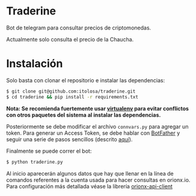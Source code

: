 # Traderine

Bot de telegram para consultar precios de criptomonedas.

Actualmente solo consulta el precio de la Chaucha.

Instalación
===========

Solo basta con clonar el repositorio e instalar las dependencias:
```bash
$ git clone git@github.com:itolosa/traderine.git
$ cd traderine && pip install -r requirements.txt
```

**Nota: Se recomienda fuertemente usar [virtualenv](https://virtualenv.pypa.io/en/stable/) para evitar conflictos con otros paquetes del sistema al instalar las dependencias.**

Posteriormente se debe modificar el archivo `connvars.py` para agregar un token. Para generar un Access Token, se debe hablar con [BotFather](https://telegram.me/botfather) y seguir una serie de pasos sencillos (descrito [aquí](https://core.telegram.org/bots#6-botfather)).

Finalmente se puede correr el bot:
```bash
$ python traderine.py
```

Al inicio aparecerán algunos datos que hay que llenar en la línea de comandos referentes a la cuenta usada para hacer consultas en orionx.io. Para configuración más detallada véase la librería [orionx-api-client](https://github.com/itolosa/orionx-api-client)
